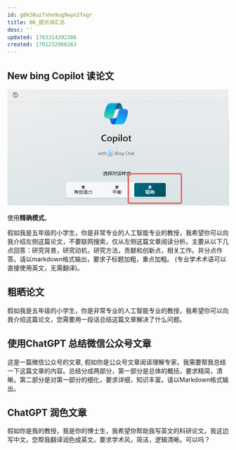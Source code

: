```yaml
---
id: g8k50uz7xhe9ug9wyn2fxgr
title: 06_提示词汇总
desc: ''
updated: 1703314392386
created: 1701232966163
---
```


## New bing Copilot 读论文

![图 0](assets/images/7eeb81908a9cec9ef35cfadebc7b36543ef47a6b73139619dff5c1836eb3454d.png)  

使用**精确模式**。

假如我是五年级的小学生，你是非常专业的人工智能专业的教授，我希望你可以向我介绍左侧这篇论文，不要联网搜索，仅从左侧这篇文章阅读分析。主要从以下几点回答：研究背景，研究动机，研究方法，贡献和创新点，相关工作。并分点作答。请以markdown格式输出，要求子标题加粗，重点加粗。 (专业学术术语可以直接使用英文，无需翻译)。


## 粗晒论文

假如我是五年级的小学生，你是非常专业的人工智能专业的教授，我希望你可以向我介绍这篇论文，您需要用一段话总结这篇文章解决了什么问题。


## 使用ChatGPT 总结微信公众号文章

这是一篇微信公众号的文章, 假如你是公众号文章阅读理解专家。我需要帮我总结一下这篇文章的内容。总结分成两部分，第一部分是总体的概括，要求精简，清晰。第二部分是对第一部分的细化，要求详细，知识丰富。请以Markdown格式输出。


## ChatGPT 润色文章
假如你是我的教授，我是你的博士生，我希望你帮助我写英文的科研论文。我这边写中文，您帮我翻译润色成英文。要求学术风，简洁，逻辑清晰。可以吗？
